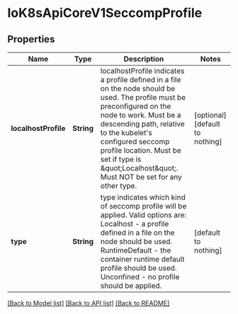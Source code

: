 # IoK8sApiCoreV1SeccompProfile


## Properties
Name | Type | Description | Notes
------------ | ------------- | ------------- | -------------
**localhostProfile** | **String** | localhostProfile indicates a profile defined in a file on the node should be used. The profile must be preconfigured on the node to work. Must be a descending path, relative to the kubelet&#39;s configured seccomp profile location. Must be set if type is \&quot;Localhost\&quot;. Must NOT be set for any other type. | [optional] [default to nothing]
**type** | **String** | type indicates which kind of seccomp profile will be applied. Valid options are:  Localhost - a profile defined in a file on the node should be used. RuntimeDefault - the container runtime default profile should be used. Unconfined - no profile should be applied. | [default to nothing]


[[Back to Model list]](../README.md#models) [[Back to API list]](../README.md#api-endpoints) [[Back to README]](../README.md)


